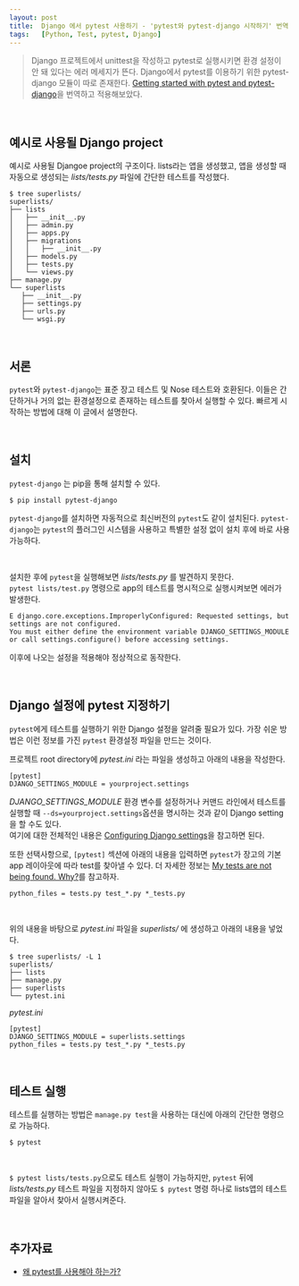 ```yaml
---
layout: post
title:  Django 에서 pytest 사용하기 - 'pytest와 pytest-django 시작하기' 번역
tags:   [Python, Test, pytest, Django]
---
```


> Django 프로젝트에서 unittest을 작성하고 pytest로 실행시키면 환경 설정이 안 돼 있다는 에러 메세지가 뜬다. Django에서 pytest를 이용하기 위한 pytest-django 모듈이 따로 존재한다. [Getting started with pytest and pytest-django](http://pytest-django.readthedocs.io/en/latest/tutorial.html)을 번역하고 적용해보았다.  

<br/>  

## 예시로 사용될 Django project  

예시로 사용될 Djangoe project의 구조이다. lists라는 앱을 생성했고, 앱을 생성할 때 자동으로 생성되는 _lists/tests.py_ 파일에 간단한 테스트를 작성했다.  

```
$ tree superlists/
superlists/
├── lists
│   ├── __init__.py
│   ├── admin.py
│   ├── apps.py
│   ├── migrations
│   │   ├── __init__.py
│   ├── models.py
│   ├── tests.py
│   └── views.py
├── manage.py
└── superlists
   ├── __init__.py
   ├── settings.py
   ├── urls.py
   └── wsgi.py
```

<br/>  

## 서론  

`pytest`와 `pytest-django`는 표준 장고 테스트 및 Nose 테스트와 호환된다. 이들은 간단하거나 거의 없는 환경설정으로 존재하는 테스트를 찾아서 실행할 수 있다. 빠르게 시작하는 방법에 대해 이 글에서 설명한다.  

<br/>

## 설치  

`pytest-django` 는 pip을 통해 설치할 수 있다.  

```
$ pip install pytest-django
```

`pytest-django`를 설치하면 자동적으로 최신버전의 `pytest`도 같이 설치된다. `pytest-django`는 `pytest`의 플러그인 시스템을 사용하고 특별한 설정 없이 설치 후에 바로 사용 가능하다.

<br/>  

설치한 후에 `pytest`을 실행해보면 _lists/tests.py_ 를 발견하지 못한다.  
`pytest lists/test.py` 명령으로 app의 테스트를 명시적으로 실행시켜보면 에러가 발생한다.  

```
E django.core.exceptions.ImproperlyConfigured: Requested settings, but settings are not configured.
You must either define the environment variable DJANGO_SETTINGS_MODULE or call settings.configure() before accessing settings.
```   

이후에 나오는 설정을 적용해야 정상적으로 동작한다.  

<br/>  

## Django 설정에 pytest 지정하기  

`pytest`에게 테스트를 실행하기 위한 Django 설정을 알려줄 필요가 있다. 가장 쉬운 방법은 이런 정보를 가진 `pytest` 환경설정 파일을 만드는 것이다.  

프로젝트 root directory에 _pytest.ini_ 라는 파일을 생성하고 아래의 내용을 작성한다.  

```
[pytest]
DJANGO_SETTINGS_MODULE = yourproject.settings
```   

_DJANGO_SETTINGS_MODULE_ 환경 변수를 설정하거나 커맨드 라인에서 테스트를 실행할 때 `--ds=yourproject.settings`옵션을 명시하는 것과 같이 Django setting을 할 수도 있다.  
여기에 대한 전체적인 내용은 [Configuring Django settings](http://pytest-django.readthedocs.io/en/latest/configuring_django.html#configuring-django-settings)을 참고하면 된다.  

또한 선택사항으로, `[pytest]` 섹션에 아래의 내용을 입력하면 `pytest`가 장고의 기본 app 레이아웃에 따라 test를 찾아낼 수 있다. 더 자세한 정보는 [My tests are not being found. Why?](http://pytest-django.readthedocs.io/en/latest/faq.html#faq-tests-not-being-picked-up)를 참고하자.    

```
python_files = tests.py test_*.py *_tests.py
```  

<br/>  

위의 내용을 바탕으로 _pytest.ini_ 파일을 _superlists/_ 에 생성하고 아래의 내용을 넣었다.  

```
$ tree superlists/ -L 1
superlists/
├── lists
├── manage.py
├── superlists
└── pytest.ini
```     

_pytest.ini_  

```
[pytest]
DJANGO_SETTINGS_MODULE = superlists.settings
python_files = tests.py test_*.py *_tests.py
```  


<br/>  

## 테스트 실행  

테스트를 실행하는 방법은 `manage.py test`을 사용하는 대신에 아래의 간단한 명령으로 가능하다.  

```
$ pytest
```   

<br/>  

`$ pytest lists/tests.py`으로도 테스트 실행이 가능하지만, `pytest` 뒤에 _lists/tests.py_ 테스트 파일을 지정하지 않아도 `$ pytest` 명령 하나로 lists앱의 테스트파일을 알아서 찾아서 실행시켜준다.  

<br/>  

## 추가자료  

- [왜 pytest를 사용해야 하는가?](https://cjh5414.github.io/why-pytest/)  
